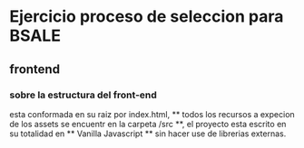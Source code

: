 # Ejercicio proceso de seleccion para BSALE

## frontend

### sobre la estructura del front-end

esta conformada en su raiz por index.html, ** todos los recursos a expecion de los 
assets se encuentr en la carpeta /src **, el proyecto esta escrito en su totalidad en ** Vanilla Javascript **
sin hacer use de librerias externas.